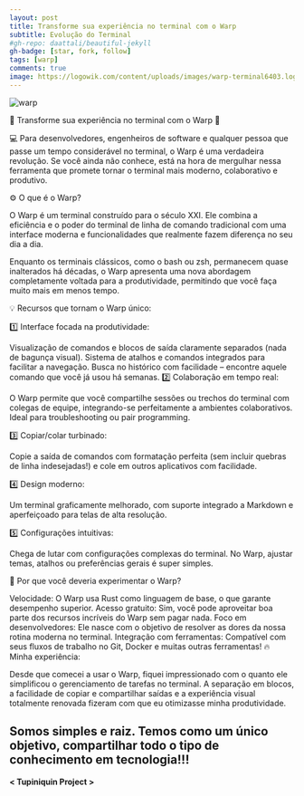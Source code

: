 ```yaml
---
layout: post
title: Transforme sua experiência no terminal com o Warp
subtitle: Evolução do Terminal
#gh-repo: daattali/beautiful-jekyll
gh-badge: [star, fork, follow]
tags: [warp]
comments: true
image: https://logowik.com/content/uploads/images/warp-terminal6403.logowik.com.webp
---
```


![warp](https://logowik.com/content/uploads/images/warp-terminal6403.logowik.com.webp)

📢 Transforme sua experiência no terminal com o Warp 🚀

💻 Para desenvolvedores, engenheiros de software e qualquer pessoa que passe um tempo considerável no terminal, o Warp é uma verdadeira revolução. Se você ainda não conhece, está na hora de mergulhar nessa ferramenta que promete tornar o terminal mais moderno, colaborativo e produtivo.

⚙️ O que é o Warp?

O Warp é um terminal construído para o século XXI. Ele combina a eficiência e o poder do terminal de linha de comando tradicional com uma interface moderna e funcionalidades que realmente fazem diferença no seu dia a dia.

Enquanto os terminais clássicos, como o bash ou zsh, permanecem quase inalterados há décadas, o Warp apresenta uma nova abordagem completamente voltada para a produtividade, permitindo que você faça muito mais em menos tempo.

💡 Recursos que tornam o Warp único:

1️⃣ Interface focada na produtividade:

Visualização de comandos e blocos de saída claramente separados (nada de bagunça visual).
Sistema de atalhos e comandos integrados para facilitar a navegação.
Busca no histórico com facilidade – encontre aquele comando que você já usou há semanas.
2️⃣ Colaboração em tempo real:

O Warp permite que você compartilhe sessões ou trechos do terminal com colegas de equipe, integrando-se perfeitamente a ambientes colaborativos. Ideal para troubleshooting ou pair programming.

3️⃣ Copiar/colar turbinado:

Copie a saída de comandos com formatação perfeita (sem incluir quebras de linha indesejadas!) e cole em outros aplicativos com facilidade.

4️⃣ Design moderno:

Um terminal graficamente melhorado, com suporte integrado a Markdown e aperfeiçoado para telas de alta resolução.

5️⃣ Configurações intuitivas:

Chega de lutar com configurações complexas do terminal. No Warp, ajustar temas, atalhos ou preferências gerais é super simples.

🤔 Por que você deveria experimentar o Warp?

Velocidade: O Warp usa Rust como linguagem de base, o que garante desempenho superior.
Acesso gratuito: Sim, você pode aproveitar boa parte dos recursos incríveis do Warp sem pagar nada.
Foco em desenvolvedores: Ele nasce com o objetivo de resolver as dores da nossa rotina moderna no terminal.
Integração com ferramentas: Compatível com seus fluxos de trabalho no Git, Docker e muitas outras ferramentas!
🔥 Minha experiência:

Desde que comecei a usar o Warp, fiquei impressionado com o quanto ele simplificou o gerenciamento de tarefas no terminal. A separação em blocos, a facilidade de copiar e compartilhar saídas e a experiência visual totalmente renovada fizeram com que eu otimizasse minha produtividade.

## Somos simples e raiz. Temos como um único objetivo, compartilhar todo o tipo de conhecimento em tecnologia!!!

**< Tupiniquin Project >**
